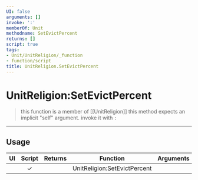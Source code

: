 ```yaml
---
UI: false
arguments: []
invoke: ':'
memberOf: Unit
methodname: SetEvictPercent
returns: []
script: true
tags:
- Unit/UnitReligion/_function
- function/script
title: UnitReligion.SetEvictPercent
---
```

# UnitReligion:SetEvictPercent
> this function is a member of [[UnitReligion]]
> this method expects an implicit "self" argument. invoke it with `:`
-----
## Usage
|  UI | Script | Returns | Function | Arguments |
|:---:|:------:|-------:|:--------:|:---------|
| |✓||UnitReligion:SetEvictPercent||
